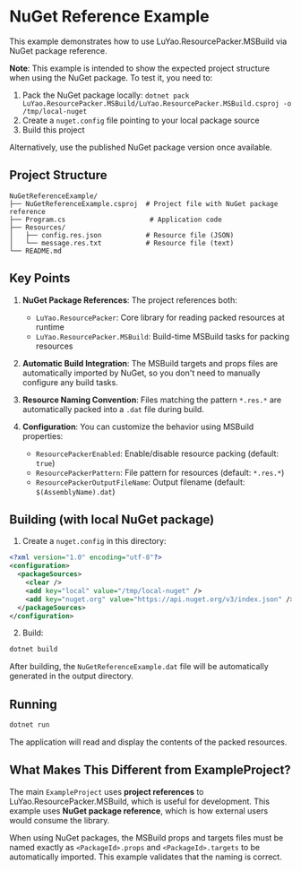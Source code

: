 # NuGet Reference Example

This example demonstrates how to use LuYao.ResourcePacker.MSBuild via NuGet package reference.

**Note**: This example is intended to show the expected project structure when using the NuGet package. To test it, you need to:
1. Pack the NuGet package locally: `dotnet pack LuYao.ResourcePacker.MSBuild/LuYao.ResourcePacker.MSBuild.csproj -o /tmp/local-nuget`
2. Create a `nuget.config` file pointing to your local package source
3. Build this project

Alternatively, use the published NuGet package version once available.

## Project Structure

```
NuGetReferenceExample/
├── NuGetReferenceExample.csproj  # Project file with NuGet package reference
├── Program.cs                     # Application code
├── Resources/
│   ├── config.res.json           # Resource file (JSON)
│   └── message.res.txt           # Resource file (text)
└── README.md
```

## Key Points

1. **NuGet Package References**: The project references both:
   - `LuYao.ResourcePacker`: Core library for reading packed resources at runtime
   - `LuYao.ResourcePacker.MSBuild`: Build-time MSBuild tasks for packing resources

2. **Automatic Build Integration**: The MSBuild targets and props files are automatically imported by NuGet, so you don't need to manually configure any build tasks.

3. **Resource Naming Convention**: Files matching the pattern `*.res.*` are automatically packed into a `.dat` file during build.

4. **Configuration**: You can customize the behavior using MSBuild properties:
   - `ResourcePackerEnabled`: Enable/disable resource packing (default: `true`)
   - `ResourcePackerPattern`: File pattern for resources (default: `*.res.*`)
   - `ResourcePackerOutputFileName`: Output filename (default: `$(AssemblyName).dat`)

## Building (with local NuGet package)

1. Create a `nuget.config` in this directory:
```xml
<?xml version="1.0" encoding="utf-8"?>
<configuration>
  <packageSources>
    <clear />
    <add key="local" value="/tmp/local-nuget" />
    <add key="nuget.org" value="https://api.nuget.org/v3/index.json" />
  </packageSources>
</configuration>
```

2. Build:
```bash
dotnet build
```

After building, the `NuGetReferenceExample.dat` file will be automatically generated in the output directory.

## Running

```bash
dotnet run
```

The application will read and display the contents of the packed resources.

## What Makes This Different from ExampleProject?

The main `ExampleProject` uses **project references** to LuYao.ResourcePacker.MSBuild, which is useful for development. This example uses **NuGet package reference**, which is how external users would consume the library.

When using NuGet packages, the MSBuild props and targets files must be named exactly as `<PackageId>.props` and `<PackageId>.targets` to be automatically imported. This example validates that the naming is correct.

